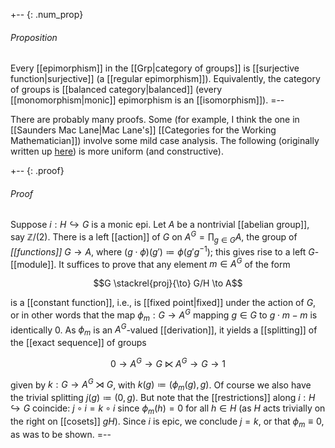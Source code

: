 +-- {: .num_prop} 
###### Proposition 
Every [[epimorphism]] in the [[Grp|category of groups]] is [[surjective function|surjective]] (a [[regular epimorphism]]). Equivalently, the category of groups is [[balanced category|balanced]] (every [[monomorphism|monic]] epimorphism is an [[isomorphism]]). 
=-- 

There are probably many proofs. Some (for example, I think the one in [[Saunders Mac Lane|Mac Lane's]] [[Categories for the Working Mathematician]]) involve some mild case analysis. The following (originally written up [here](http://ncatlab.org/toddtrimble/published/epimorphisms+in+the+category+of+groups)) is more uniform (and constructive). 

+-- {: .proof} 
###### Proof 
Suppose $i: H \hookrightarrow G$ is a monic epi. Let $A$ be a nontrivial [[abelian group]], say $\mathbb{Z}/(2)$. There is a left [[action]] of $G$ on $A^G = \prod_{g \in G} A$, the group of *[[functions]]* $G \to A$, where $(g \cdot \phi)(g') \coloneqq \phi(g'g^{-1})$; this gives rise to a left $G$-[[module]]. It suffices to prove that any element $m \in A^G$ of the form 

$$G \stackrel{proj}{\to} G/H \to A$$ 

is a [[constant function]], i.e., is [[fixed point|fixed]] under the action of $G$, or in other words that the map $\phi_m: G \to A^G$ mapping $g \in G$ to $g \cdot m - m$ is identically $0$. As $\phi_m$ is an $A^G$-valued [[derivation]], it yields a [[splitting]] of the [[exact sequence]] of groups 

$$0 \to A^G \to G \ltimes A^G \to G \to 1$$ 

given by $k: G \to A^G \rtimes G$, with $k(g) \coloneqq (\phi_m(g), g)$. Of course we also have the trivial splitting $j(g) \coloneqq (0, g)$. But note that the [[restrictions]] along $i: H \hookrightarrow G$ coincide: $j \circ i = k \circ i$ since $\phi_m(h) = 0$ for all $h \in H$ (as $H$ acts trivially on the right on [[cosets]] $g H$). Since $i$ is epic, we conclude $j = k$, or that $\phi_m \equiv 0$, as was to be shown. 
=-- 

